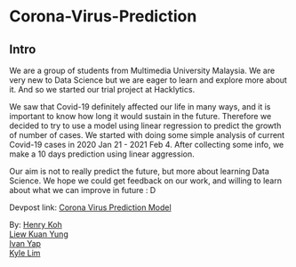 # Corona-Virus-Prediction

## Intro
We are a group of students from Multimedia University Malaysia. We are very new to Data Science but we are eager to learn and explore more about it. And so we started our trial project at Hacklytics.

We saw that Covid-19 definitely affected our life in many ways, and it is important to know how long it would sustain in the future. Therefore we decided to try to use a model using linear regression to predict the growth of number of cases. We started with doing some simple analysis of current Covid-19 cases in 2020 Jan 21 - 2021 Feb 4. After collecting some info, we make a 10 days prediction using linear aggression. 

Our aim is not to really predict the future, but more about learning Data Science. We hope we could get feedback on our work, and willing to learn about what we can improve in future : D

Devpost link: [Corona Virus Prediction Model](https://devpost.com/software/corona-virus-prediction-model)

By:
[Henry Koh](https://github.com/hanyikoh) <br>
[Liew Kuan Yung](https://github.com/LiewKuanYung) <br>
[Ivan Yap](https://github.com/ivanyap0612) <br>
[Kyle Lim](https://github.com/kyle-lyk) <br>
